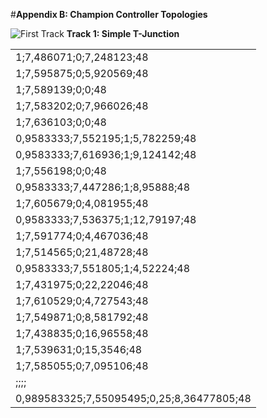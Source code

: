 #__**Appendix B: Champion Controller Topologies**__

![First Track]()
**Track 1: Simple T-Junction**

|                                           | 
|-------------------------------------------| 
| 1;7,486071;0;7,248123;48                  | 
| 1;7,595875;0;5,920569;48                  | 
| 1;7,589139;0;0;48                         | 
| 1;7,583202;0;7,966026;48                  | 
| 1;7,636103;0;0;48                         | 
| 0,9583333;7,552195;1;5,782259;48          | 
| 0,9583333;7,616936;1;9,124142;48          | 
| 1;7,556198;0;0;48                         | 
| 0,9583333;7,447286;1;8,95888;48           | 
| 1;7,605679;0;4,081955;48                  | 
| 0,9583333;7,536375;1;12,79197;48          | 
| 1;7,591774;0;4,467036;48                  | 
| 1;7,514565;0;21,48728;48                  | 
| 0,9583333;7,551805;1;4,52224;48           | 
| 1;7,431975;0;22,22046;48                  | 
| 1;7,610529;0;4,727543;48                  | 
| 1;7,549871;0;8,581792;48                  | 
| 1;7,438835;0;16,96558;48                  | 
| 1;7,539631;0;15,3546;48                   | 
| 1;7,585055;0;7,095106;48                  | 
| ;;;;                                      | 
| 0,989583325;7,55095495;0,25;8,36477805;48 | 
